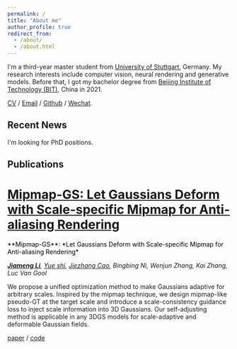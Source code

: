```yaml
---
permalink: /
title: "About me"
author_profile: true
redirect_from: 
  - /about/
  - /about.html
---
```


I'm a third-year master student from [University of Stuttgart](https://www.uni-stuttgart.de/en/), Germany. My research interests include computer vision, neural rendering and generative models. Before that, I got my bachelor degree from [Beijing Institute of Technology (BIT)](https://english.bit.edu.cn/), China in 2021.

[CV](../assets/cv_github.pdf) / [Email](mailto:st179481@stud.uni-stuttgart.de) / [Github](https://github.com/renaissanceee) / [Wechat](../images/wechat.jpg).

## Recent News
I'm looking for PhD positions.
## Publications
# <span style="color:black;">[Mipmap-GS: Let Gaussians Deform with Scale-specific Mipmap for Anti-aliasing Rendering](https://arxiv.org/abs/2408.06286)</span>
<span style="color:black;">
<a href="https://arxiv.org/abs/2408.06286" style="color:black; text-decoration:none;">
**Mipmap-GS**: *Let Gaussians Deform with Scale-specific Mipmap for Anti-aliasing Rendering*
</a>
</span>

***[Jiameng Li](https://renaissanceee.github.io/)**, [Yue shi](https://shiyue001.github.io/), [Jiezhang Cao](https://www.jiezhangcao.com/), Bingbing Ni, Wenjun Zhang, Kai Zhang, Luc Van Gool*

We propose a unified optimization method to make Gaussians adaptive for arbitrary scales. Inspired by the mipmap technique, we design mipmap-like pseudo-GT at the target scale and introduce a scale-consistency guidance loss to inject scale information into 3D Gaussians. Our self-adjusting method is applicable in any 3DGS models for scale-adaptive and deformable Gaussian fields.

[paper](https://arxiv.org/abs/2408.06286) / [code](https://github.com/renaissanceee/Mipmap-GS)
